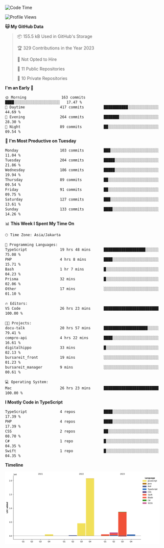 <!--START_SECTION:waka-->
![Code Time](http://img.shields.io/badge/Code%20Time-316%20hrs%2042%20mins-blue)

![Profile Views](http://img.shields.io/badge/Profile%20Views-1-blue)

**🐱 My GitHub Data** 

> 📦 155.5 kB Used in GitHub's Storage 
 > 
> 🏆 329 Contributions in the Year 2023
 > 
> 🚫 Not Opted to Hire
 > 
> 📜 11 Public Repositories 
 > 
> 🔑 10 Private Repositories 
 > 
**I'm an Early 🐤** 

```text
🌞 Morning                163 commits         ████░░░░░░░░░░░░░░░░░░░░░   17.47 % 
🌆 Daytime                417 commits         ███████████░░░░░░░░░░░░░░   44.69 % 
🌃 Evening                264 commits         ███████░░░░░░░░░░░░░░░░░░   28.30 % 
🌙 Night                  89 commits          ██░░░░░░░░░░░░░░░░░░░░░░░   09.54 % 
```
📅 **I'm Most Productive on Tuesday** 

```text
Monday                   103 commits         ███░░░░░░░░░░░░░░░░░░░░░░   11.04 % 
Tuesday                  204 commits         █████░░░░░░░░░░░░░░░░░░░░   21.86 % 
Wednesday                186 commits         █████░░░░░░░░░░░░░░░░░░░░   19.94 % 
Thursday                 89 commits          ██░░░░░░░░░░░░░░░░░░░░░░░   09.54 % 
Friday                   91 commits          ██░░░░░░░░░░░░░░░░░░░░░░░   09.75 % 
Saturday                 127 commits         ███░░░░░░░░░░░░░░░░░░░░░░   13.61 % 
Sunday                   133 commits         ████░░░░░░░░░░░░░░░░░░░░░   14.26 % 
```


📊 **This Week I Spent My Time On** 

```text
🕑︎ Time Zone: Asia/Jakarta

💬 Programming Languages: 
TypeScript               19 hrs 48 mins      ███████████████████░░░░░░   75.08 % 
PHP                      4 hrs 8 mins        ████░░░░░░░░░░░░░░░░░░░░░   15.71 % 
Bash                     1 hr 7 mins         █░░░░░░░░░░░░░░░░░░░░░░░░   04.23 % 
Prisma                   32 mins             █░░░░░░░░░░░░░░░░░░░░░░░░   02.06 % 
Other                    17 mins             ░░░░░░░░░░░░░░░░░░░░░░░░░   01.10 % 

🔥 Editors: 
VS Code                  26 hrs 23 mins      █████████████████████████   100.00 % 

🐱‍💻 Projects: 
docu-talk                20 hrs 57 mins      ████████████████████░░░░░   79.41 % 
compro-api               4 hrs 22 mins       ████░░░░░░░░░░░░░░░░░░░░░   16.61 % 
digitalhippo             33 mins             █░░░░░░░░░░░░░░░░░░░░░░░░   02.13 % 
bursareit_front          19 mins             ░░░░░░░░░░░░░░░░░░░░░░░░░   01.23 % 
bursareit_manager        9 mins              ░░░░░░░░░░░░░░░░░░░░░░░░░   00.61 % 

💻 Operating System: 
Mac                      26 hrs 23 mins      █████████████████████████   100.00 % 
```

**I Mostly Code in TypeScript** 

```text
TypeScript               4 repos             ████░░░░░░░░░░░░░░░░░░░░░   17.39 % 
PHP                      4 repos             ████░░░░░░░░░░░░░░░░░░░░░   17.39 % 
CSS                      2 repos             ██░░░░░░░░░░░░░░░░░░░░░░░   08.70 % 
C#                       1 repo              █░░░░░░░░░░░░░░░░░░░░░░░░   04.35 % 
Swift                    1 repo              █░░░░░░░░░░░░░░░░░░░░░░░░   04.35 % 
```



**Timeline**

![Lines of Code chart](https://raw.githubusercontent.com/brstreet2/brstreet2/main/assets/bar_graph.png)


<!--END_SECTION:waka-->
